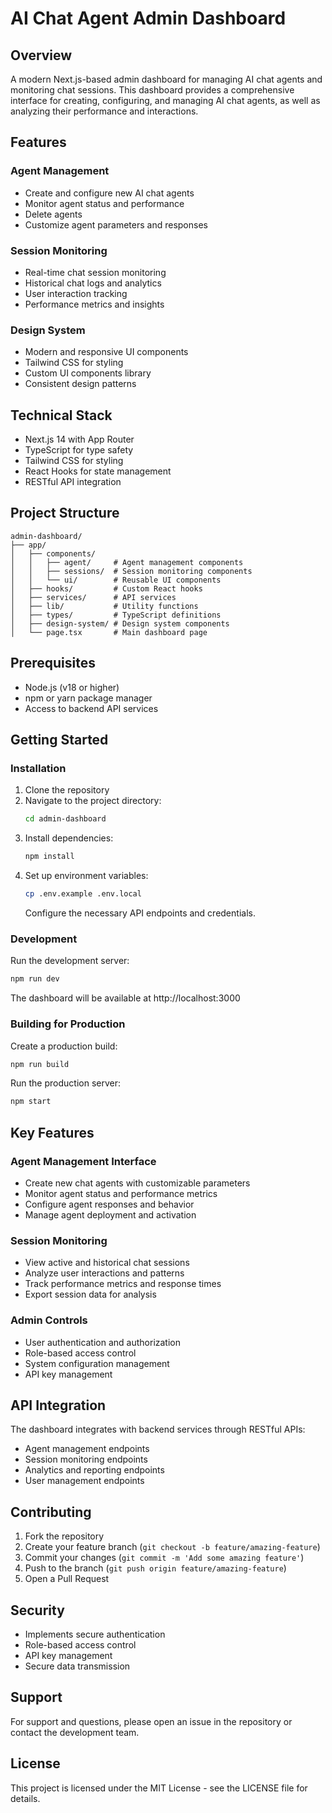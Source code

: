 # AI Chat Agent Admin Dashboard

## Overview
A modern Next.js-based admin dashboard for managing AI chat agents and monitoring chat sessions. This dashboard provides a comprehensive interface for creating, configuring, and managing AI chat agents, as well as analyzing their performance and interactions.

## Features

### Agent Management
- Create and configure new AI chat agents
- Monitor agent status and performance
- Delete  agents
- Customize agent parameters and responses

### Session Monitoring
- Real-time chat session monitoring
- Historical chat logs and analytics
- User interaction tracking
- Performance metrics and insights

### Design System
- Modern and responsive UI components
- Tailwind CSS for styling
- Custom UI components library
- Consistent design patterns

## Technical Stack
- Next.js 14 with App Router
- TypeScript for type safety
- Tailwind CSS for styling
- React Hooks for state management
- RESTful API integration

## Project Structure
```
admin-dashboard/
├── app/
│   ├── components/
│   │   ├── agent/     # Agent management components
│   │   ├── sessions/  # Session monitoring components
│   │   └── ui/        # Reusable UI components
│   ├── hooks/         # Custom React hooks
│   ├── services/      # API services
│   ├── lib/           # Utility functions
│   ├── types/         # TypeScript definitions
│   ├── design-system/ # Design system components
│   └── page.tsx       # Main dashboard page
```

## Prerequisites
- Node.js (v18 or higher)
- npm or yarn package manager
- Access to backend API services

## Getting Started

### Installation
1. Clone the repository
2. Navigate to the project directory:
   ```bash
   cd admin-dashboard
   ```
3. Install dependencies:
   ```bash
   npm install
   ```
4. Set up environment variables:
   ```bash
   cp .env.example .env.local
   ```
   Configure the necessary API endpoints and credentials.

### Development
Run the development server:
```bash
npm run dev
```
The dashboard will be available at http://localhost:3000

### Building for Production
Create a production build:
```bash
npm run build
```

Run the production server:
```bash
npm start
```

## Key Features

### Agent Management Interface
- Create new chat agents with customizable parameters
- Monitor agent status and performance metrics
- Configure agent responses and behavior
- Manage agent deployment and activation

### Session Monitoring
- View active and historical chat sessions
- Analyze user interactions and patterns
- Track performance metrics and response times
- Export session data for analysis

### Admin Controls
- User authentication and authorization
- Role-based access control
- System configuration management
- API key management

## API Integration
The dashboard integrates with backend services through RESTful APIs:
- Agent management endpoints
- Session monitoring endpoints
- Analytics and reporting endpoints
- User management endpoints

## Contributing
1. Fork the repository
2. Create your feature branch (`git checkout -b feature/amazing-feature`)
3. Commit your changes (`git commit -m 'Add some amazing feature'`)
4. Push to the branch (`git push origin feature/amazing-feature`)
5. Open a Pull Request

## Security
- Implements secure authentication
- Role-based access control
- API key management
- Secure data transmission

## Support
For support and questions, please open an issue in the repository or contact the development team.

## License
This project is licensed under the MIT License - see the LICENSE file for details.
